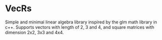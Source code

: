 # VecRs

Simple and minimal linear algebra library inspired by the glm math library in c++.
Supports vectors with length of 2, 3 and 4, and square matrices with dimension 2x2, 3x3 and 4x4.
